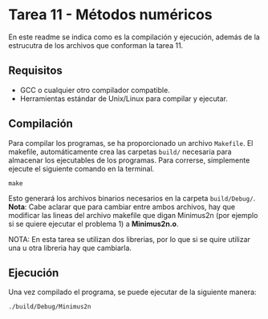 # Tarea 11 - Métodos numéricos

En este readme se indica como es la compilación y ejecución, además de la estrucutra de los archivos que conforman la tarea 11.

## Requisitos

- GCC o cualquier otro compilador compatible.
- Herramientas estándar de Unix/Linux para compilar y ejecutar.

## Compilación

Para compilar los programas, se ha proporcionado un archivo `Makefile`. El makefile, automáticamente crea las carpetas `build/` necesaria para almacenar los ejecutables de los programas. Para correrse, simplemente ejecute el siguiente comando en la terminal.

```
make
```

Esto generará los archivos binarios necesarios en la carpeta `build/Debug/`. **Nota**: Cabe aclarar que para cambiar entre ambos archivos, hay que modificar las lineas del archivo makefile que digan Minimus2n (por ejemplo si se quiere ejecutar el problema 1) a **Minimus2n.o**.

NOTA: En esta tarea se utilizan dos librerias, por lo que si se quire utilizar una u otra libreria hay que cambiarla. 

## Ejecución

Una vez compilado el programa, se puede ejecutar de la siguiente manera:

```
./build/Debug/Minimus2n
```
